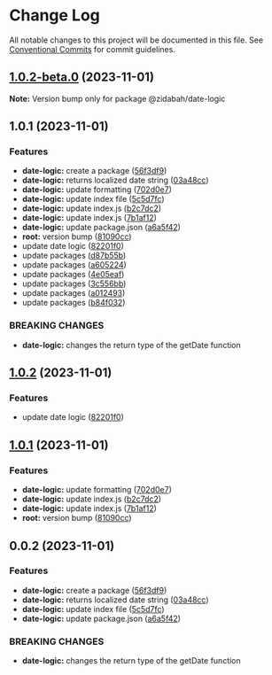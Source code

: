 # Change Log

All notable changes to this project will be documented in this file.
See [Conventional Commits](https://conventionalcommits.org) for commit guidelines.

## [1.0.2-beta.0](https://github.com/zidabah/lerna-v2/compare/@zidabah/date-logic@1.0.1...@zidabah/date-logic@1.0.2-beta.0) (2023-11-01)

**Note:** Version bump only for package @zidabah/date-logic





## 1.0.1 (2023-11-01)


### Features

* **date-logic:** create a package ([56f3df9](https://github.com/zidabah/lerna-v2/commit/56f3df9aef8622e4792c2dd584cffddd710a6d72))
* **date-logic:** returns localized date string ([03a48cc](https://github.com/zidabah/lerna-v2/commit/03a48ccae271cd23b885aca552b128ad5701c304))
* **date-logic:** update formatting ([702d0e7](https://github.com/zidabah/lerna-v2/commit/702d0e728e5e4748c6d8144b54dee8f419a443dd))
* **date-logic:** update index file ([5c5d7fc](https://github.com/zidabah/lerna-v2/commit/5c5d7fc92240909990674dd23d85a06c8cb3db97))
* **date-logic:** update index.js ([b2c7dc2](https://github.com/zidabah/lerna-v2/commit/b2c7dc2b261214dd75d1bd7d7f4a802535d95a46))
* **date-logic:** update index.js ([7b1af12](https://github.com/zidabah/lerna-v2/commit/7b1af1242db942fb9e1d787bf7bf6a171fa33345))
* **date-logic:** update package.json ([a6a5f42](https://github.com/zidabah/lerna-v2/commit/a6a5f42df70f995f1adb51d8b8b5e0fd35ced3bc))
* **root:** version bump ([81090cc](https://github.com/zidabah/lerna-v2/commit/81090cc2fb7a327c753ef2f81472f580d1b74171))
* update date logic ([82201f0](https://github.com/zidabah/lerna-v2/commit/82201f02ae4c13b53752a3534af8aa74551c27cd))
* update packages ([d87b55b](https://github.com/zidabah/lerna-v2/commit/d87b55bf154d00f841ce77a2c46399f59bcae4ed))
* update packages ([a605224](https://github.com/zidabah/lerna-v2/commit/a60522431d93ba0d5654a162a37ba8f4ccfaff51))
* update packages ([4e05eaf](https://github.com/zidabah/lerna-v2/commit/4e05eafb1efa41ff51915db2c830da0d88b070f5))
* update packages ([3c556bb](https://github.com/zidabah/lerna-v2/commit/3c556bbb2919447718f3d8143595da5b4683c6a6))
* update packages ([a012493](https://github.com/zidabah/lerna-v2/commit/a012493e7c6aacf9d65d8cc32c5f898370a83222))
* update packages ([b84f032](https://github.com/zidabah/lerna-v2/commit/b84f0328967b82800696f3350a529df7058a262c))


### BREAKING CHANGES

* **date-logic:** changes the return type of the getDate function





## [1.0.2](https://github.com/zidabah/lerna-v2/compare/@zidabah/date-logic@1.0.1...@zidabah/date-logic@1.0.2) (2023-11-01)


### Features

* update date logic ([82201f0](https://github.com/zidabah/lerna-v2/commit/82201f02ae4c13b53752a3534af8aa74551c27cd))





## [1.0.1](https://github.com/zidabah/lerna-v2/compare/@zidabah/date-logic@0.0.2...@zidabah/date-logic@1.0.1) (2023-11-01)


### Features

* **date-logic:** update formatting ([702d0e7](https://github.com/zidabah/lerna-v2/commit/702d0e728e5e4748c6d8144b54dee8f419a443dd))
* **date-logic:** update index.js ([b2c7dc2](https://github.com/zidabah/lerna-v2/commit/b2c7dc2b261214dd75d1bd7d7f4a802535d95a46))
* **date-logic:** update index.js ([7b1af12](https://github.com/zidabah/lerna-v2/commit/7b1af1242db942fb9e1d787bf7bf6a171fa33345))
* **root:** version bump ([81090cc](https://github.com/zidabah/lerna-v2/commit/81090cc2fb7a327c753ef2f81472f580d1b74171))





## 0.0.2 (2023-11-01)


### Features

* **date-logic:** create a package ([56f3df9](https://github.com/zidabah/lerna-v2/commit/56f3df9aef8622e4792c2dd584cffddd710a6d72))
* **date-logic:** returns localized date string ([03a48cc](https://github.com/zidabah/lerna-v2/commit/03a48ccae271cd23b885aca552b128ad5701c304))
* **date-logic:** update index file ([5c5d7fc](https://github.com/zidabah/lerna-v2/commit/5c5d7fc92240909990674dd23d85a06c8cb3db97))
* **date-logic:** update package.json ([a6a5f42](https://github.com/zidabah/lerna-v2/commit/a6a5f42df70f995f1adb51d8b8b5e0fd35ced3bc))


### BREAKING CHANGES

* **date-logic:** changes the return type of the getDate function
